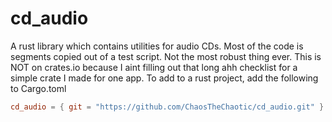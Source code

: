 # cd_audio

A rust library which contains utilities for audio CDs. Most of the code is segments copied out of a test script. Not the most robust thing ever.
This is NOT on crates.io because I aint filling out that long ahh checklist for a simple crate I made for one app. To add to a rust project, add the following to Cargo.toml
```toml
cd_audio = { git = "https://github.com/ChaosTheChaotic/cd_audio.git" }
```
